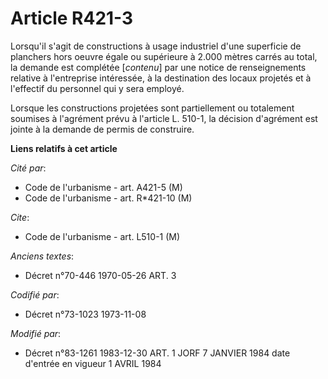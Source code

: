 # Article R421-3

Lorsqu'il s'agit de constructions à usage industriel d'une superficie de planchers hors oeuvre égale ou supérieure à 2.000
mètres carrés au total, la demande est complétée [*contenu*] par une notice de renseignements relative à l'entreprise
intéressée, à la destination des locaux projetés et à l'effectif du personnel qui y sera employé.

Lorsque les constructions projetées sont partiellement ou totalement soumises à l'agrément prévu à l'article L. 510-1, la
décision d'agrément est jointe à la demande de permis de construire.

**Liens relatifs à cet article**

_Cité par_:

  - Code de l'urbanisme - art. A421-5 (M)
  - Code de l'urbanisme - art. R*421-10 (M)

_Cite_:

  - Code de l'urbanisme - art. L510-1 (M)

_Anciens textes_:

  - Décret n°70-446 1970-05-26 ART. 3

_Codifié par_:

  - Décret n°73-1023 1973-11-08

_Modifié par_:

  - Décret n°83-1261 1983-12-30 ART. 1 JORF 7 JANVIER 1984 date d'entrée en vigueur 1 AVRIL 1984
